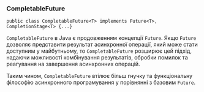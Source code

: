### CompletableFuture
```public class CompletableFuture<T> implements Future<T>, CompletionStage<T> {...}```

`CompletableFuture` в Java є продовженням концепції `Future`. Якщо `Future` дозволяє представити результат асинхронної операції, який може стати доступним у майбутньому, то `CompletableFuture` розширює цей підхід, надаючи можливості комбінування результатів, обробки помилок та реагування на завершення асинхронних операцій.

Таким чином, `CompletableFuture` втілює більш гнучку та функціональну філософію асинхронного програмування у порівнянні з базовим `Future`.


